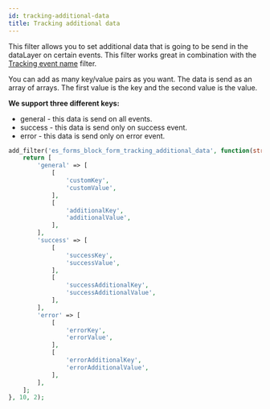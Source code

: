 ```yaml
---
id: tracking-additional-data
title: Tracking additional data
---
```


This filter allows you to set additional data that is going to be send in the dataLayer on certain events. This filter works great in combination with the [Tracking event name](/forms/php/filters/block/form/tracking-event-name) filter.

You can add as many key/value pairs as you want. The data is send as an array of arrays. The first value is the key and the second value is the value.

**We support three different keys:**
* general - this data is send on all events.
* success - this data is send only on success event.
* error - this data is send only on error event.


```php
add_filter('es_forms_block_form_tracking_additional_data', function(string $formType, string $formId): string {
	return [
		'general' => [
			[
				'customKey',
				'customValue',
			],
			[
				'additionalKey',
				'additionalValue',
			],
		],
		'success' => [
			[
				'successKey',
				'successValue',
			],
			[
				'successAdditionalKey',
				'successAdditionalValue',
			],
		],
		'error' => [
			[
				'errorKey',
				'errorValue',
			],
			[
				'errorAdditionalKey',
				'errorAdditionalValue',
			],
		],
	];
}, 10, 2);
```
